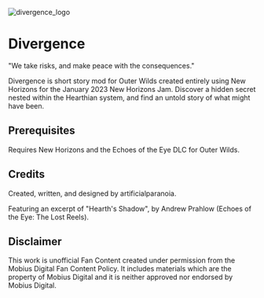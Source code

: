 ![divergence_logo](https://user-images.githubusercontent.com/78282407/213965486-e8fc8417-2762-4867-ae5e-7dab502d8e6e.png)

# Divergence

"We take risks, and make peace with the consequences."

Divergence is short story mod for Outer Wilds created entirely using New Horizons for the January 2023 New Horizons Jam. Discover a hidden secret nested within the Hearthian system, and find an untold story of what might have been.

## Prerequisites

Requires New Horizons and the Echoes of the Eye DLC for Outer Wilds.

## Credits

Created, written, and designed by artificialparanoia.

Featuring an excerpt of "Hearth's Shadow", by Andrew Prahlow (Echoes of the Eye: The Lost Reels).

## Disclaimer

This work is unofficial Fan Content created under permission from the Mobius Digital Fan Content Policy. It includes materials which are the property of Mobius Digital and it is neither approved nor endorsed by Mobius Digital.
